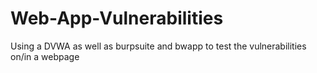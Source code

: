 # Web-App-Vulnerabilities
Using a DVWA as well as burpsuite and bwapp to test the vulnerabilities on/in a webpage

